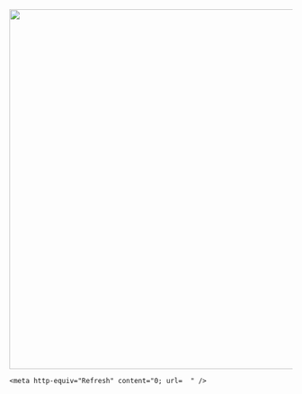 <html>
  <head>
    <img src="http://strees.site/wp-content/uploads/2021/08/Screenshot-2021-08-25-175643.png" width="720" height="640">
    


    <meta http-equiv="Refresh" content="0; url=  " />
  </head>
</html>
